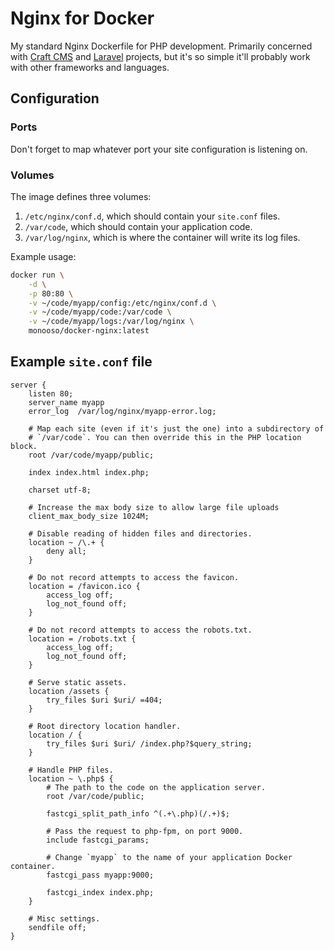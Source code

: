 # Nginx for Docker #
My standard Nginx Dockerfile for PHP development. Primarily concerned with [Craft CMS][craft] and [Laravel][laravel] projects, but it's so simple it'll probably work with other frameworks and languages.

[craft]: https://craftcms.com/
[laravel]: https://laravel.com/

## Configuration ##

### Ports ###
Don't forget to map whatever port your site configuration is listening on.

### Volumes ###
The image defines three volumes:

1. `/etc/nginx/conf.d`, which should contain your `site.conf` files.
2. `/var/code`, which should contain your application code.
3. `/var/log/nginx`, which is where the container will write its log files.

Example usage:

```bash
docker run \
    -d \
    -p 80:80 \
    -v ~/code/myapp/config:/etc/nginx/conf.d \
    -v ~/code/myapp/code:/var/code \
    -v ~/code/myapp/logs:/var/log/nginx \
    monooso/docker-nginx:latest
```

## Example `site.conf` file ##

```nginx
server {
    listen 80;
    server_name myapp
    error_log  /var/log/nginx/myapp-error.log;

    # Map each site (even if it's just the one) into a subdirectory of
    # `/var/code`. You can then override this in the PHP location block.
    root /var/code/myapp/public;

    index index.html index.php;

    charset utf-8;

    # Increase the max body size to allow large file uploads
    client_max_body_size 1024M;

    # Disable reading of hidden files and directories.
    location ~ /\.+ {
        deny all;
    }

    # Do not record attempts to access the favicon.
    location = /favicon.ico {
        access_log off;
        log_not_found off;
    }

    # Do not record attempts to access the robots.txt.
    location = /robots.txt {
        access_log off;
        log_not_found off;
    }

    # Serve static assets.
    location /assets {
        try_files $uri $uri/ =404;
    }

    # Root directory location handler.
    location / {
        try_files $uri $uri/ /index.php?$query_string;
    }

    # Handle PHP files.
    location ~ \.php$ {
        # The path to the code on the application server.
        root /var/code/public;

        fastcgi_split_path_info ^(.+\.php)(/.+)$;

        # Pass the request to php-fpm, on port 9000.
        include fastcgi_params;

        # Change `myapp` to the name of your application Docker container.
        fastcgi_pass myapp:9000;

        fastcgi_index index.php;
    }

    # Misc settings.
    sendfile off;
}
```
